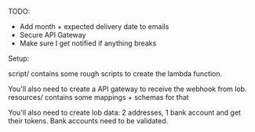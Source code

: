 TODO:
* Add month + expected delivery date to emails
* Secure API Gateway
* Make sure I get notified if anything breaks

Setup:

script/ contains some rough scripts to create the lambda function.

You'll also need to create a API gateway to receive the webhook from lob. resources/ contains some mappings + schemas for that

You'll also need to create lob data: 2 addresses, 1 bank account and get their tokens. Bank accounts need to be validated.
